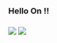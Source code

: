 ### Hello On !!

### 


<img src="https://img.shields.io/badge/-JavaScript-lightgray?logo=JavaScript"/>
<img src="https://img.shields.io/badge/-jQuery-lightgray?logo=jQuery"/>
